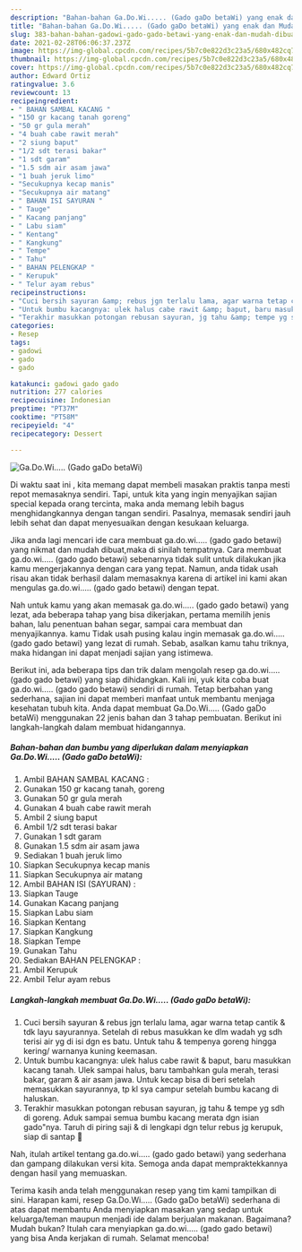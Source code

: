 ```yaml
---
description: "Bahan-bahan Ga.Do.Wi..... (Gado gaDo betaWi) yang enak dan Mudah Dibuat"
title: "Bahan-bahan Ga.Do.Wi..... (Gado gaDo betaWi) yang enak dan Mudah Dibuat"
slug: 383-bahan-bahan-gadowi-gado-gado-betawi-yang-enak-dan-mudah-dibuat
date: 2021-02-28T06:06:37.237Z
image: https://img-global.cpcdn.com/recipes/5b7c0e822d3c23a5/680x482cq70/gadowi-gado-gado-betawi-foto-resep-utama.jpg
thumbnail: https://img-global.cpcdn.com/recipes/5b7c0e822d3c23a5/680x482cq70/gadowi-gado-gado-betawi-foto-resep-utama.jpg
cover: https://img-global.cpcdn.com/recipes/5b7c0e822d3c23a5/680x482cq70/gadowi-gado-gado-betawi-foto-resep-utama.jpg
author: Edward Ortiz
ratingvalue: 3.6
reviewcount: 13
recipeingredient:
- " BAHAN SAMBAL KACANG "
- "150 gr kacang tanah goreng"
- "50 gr gula merah"
- "4 buah cabe rawit merah"
- "2 siung baput"
- "1/2 sdt terasi bakar"
- "1 sdt garam"
- "1.5 sdm air asam jawa"
- "1 buah jeruk limo"
- "Secukupnya kecap manis"
- "Secukupnya air matang"
- " BAHAN ISI SAYURAN "
- " Tauge"
- " Kacang panjang"
- " Labu siam"
- " Kentang"
- " Kangkung"
- " Tempe"
- " Tahu"
- " BAHAN PELENGKAP "
- " Kerupuk"
- " Telur ayam rebus"
recipeinstructions:
- "Cuci bersih sayuran &amp; rebus jgn terlalu lama, agar warna tetap cantik &amp; tdk layu sayurannya. Setelah di rebus masukkan ke dlm wadah yg sdh terisi air yg di isi dgn es batu. Untuk tahu &amp; tempenya goreng hingga kering/ warnanya kuning keemasan."
- "Untuk bumbu kacangnya: ulek halus cabe rawit &amp; baput, baru masukkan kacang tanah. Ulek sampai halus, baru tambahkan gula merah, terasi bakar, garam &amp; air asam jawa. Untuk kecap bisa di beri setelah memasukkan sayurannya, tp kl sya campur setelah bumbu kacang di haluskan."
- "Terakhir masukkan potongan rebusan sayuran, jg tahu &amp; tempe yg sdh di goreng. Aduk sampai semua bumbu kacang merata dgn isian gado&#34;nya. Taruh di piring saji &amp; di lengkapi dgn telur rebus jg kerupuk, siap di santap 🤤"
categories:
- Resep
tags:
- gadowi
- gado
- gado

katakunci: gadowi gado gado 
nutrition: 277 calories
recipecuisine: Indonesian
preptime: "PT37M"
cooktime: "PT58M"
recipeyield: "4"
recipecategory: Dessert

---
```



![Ga.Do.Wi..... (Gado gaDo betaWi)](https://img-global.cpcdn.com/recipes/5b7c0e822d3c23a5/680x482cq70/gadowi-gado-gado-betawi-foto-resep-utama.jpg)

Di waktu  saat ini , kita memang dapat membeli masakan praktis tanpa mesti repot memasaknya sendiri. Tapi, untuk kita yang ingin menyajikan sajian special kepada orang tercinta, maka anda memang lebih bagus menghidangkannya dengan tangan sendiri. Pasalnya, memasak sendiri jauh lebih sehat dan dapat menyesuaikan dengan kesukaan keluarga.

Jika anda lagi mencari ide cara membuat ga.do.wi..... (gado gado betawi) yang nikmat dan mudah dibuat,maka di sinilah tempatnya. Cara membuat ga.do.wi..... (gado gado betawi)  sebenarnya tidak sulit untuk dilakukan jika kamu mengerjakannya dengan cara yang tepat. Namun, anda tidak usah risau akan tidak berhasil dalam memasaknya 
karena di artikel ini kami akan mengulas ga.do.wi..... (gado gado betawi) dengan tepat.  



Nah untuk kamu yang akan memasak ga.do.wi..... (gado gado betawi) yang lezat, ada beberapa tahap yang bisa dikerjakan, pertama memilih jenis bahan, lalu penentuan bahan segar, sampai cara membuat dan menyajikannya. kamu Tidak usah pusing kalau ingin memasak ga.do.wi..... (gado gado betawi) yang lezat di rumah. Sebab, asalkan kamu  tahu triknya, maka hidangan ini dapat menjadi sajian yang istimewa.

Berikut ini, ada beberapa tips dan trik dalam mengolah resep ga.do.wi..... (gado gado betawi) yang siap dihidangkan. Kali ini, yuk kita coba buat ga.do.wi..... (gado gado betawi) sendiri di rumah. Tetap berbahan yang sederhana, sajian ini dapat memberi manfaat untuk membantu menjaga kesehatan tubuh kita. Anda dapat membuat Ga.Do.Wi..... (Gado gaDo betaWi) menggunakan 22 jenis bahan dan 3 tahap pembuatan. Berikut ini langkah-langkah dalam membuat hidangannya.

<!--inarticleads1-->

##### Bahan-bahan dan bumbu yang diperlukan dalam menyiapkan Ga.Do.Wi..... (Gado gaDo betaWi):

1. Ambil  BAHAN SAMBAL KACANG :
1. Gunakan 150 gr kacang tanah, goreng
1. Gunakan 50 gr gula merah
1. Gunakan 4 buah cabe rawit merah
1. Ambil 2 siung baput
1. Ambil 1/2 sdt terasi bakar
1. Gunakan 1 sdt garam
1. Gunakan 1.5 sdm air asam jawa
1. Sediakan 1 buah jeruk limo
1. Siapkan Secukupnya kecap manis
1. Siapkan Secukupnya air matang
1. Ambil  BAHAN ISI (SAYURAN) :
1. Siapkan  Tauge
1. Gunakan  Kacang panjang
1. Siapkan  Labu siam
1. Siapkan  Kentang
1. Siapkan  Kangkung
1. Siapkan  Tempe
1. Gunakan  Tahu
1. Sediakan  BAHAN PELENGKAP :
1. Ambil  Kerupuk
1. Ambil  Telur ayam rebus




<!--inarticleads2-->

##### Langkah-langkah membuat Ga.Do.Wi..... (Gado gaDo betaWi):

1. Cuci bersih sayuran &amp; rebus jgn terlalu lama, agar warna tetap cantik &amp; tdk layu sayurannya. Setelah di rebus masukkan ke dlm wadah yg sdh terisi air yg di isi dgn es batu. Untuk tahu &amp; tempenya goreng hingga kering/ warnanya kuning keemasan.
1. Untuk bumbu kacangnya: ulek halus cabe rawit &amp; baput, baru masukkan kacang tanah. Ulek sampai halus, baru tambahkan gula merah, terasi bakar, garam &amp; air asam jawa. Untuk kecap bisa di beri setelah memasukkan sayurannya, tp kl sya campur setelah bumbu kacang di haluskan.
1. Terakhir masukkan potongan rebusan sayuran, jg tahu &amp; tempe yg sdh di goreng. Aduk sampai semua bumbu kacang merata dgn isian gado&#34;nya. Taruh di piring saji &amp; di lengkapi dgn telur rebus jg kerupuk, siap di santap 🤤




Nah, itulah artikel tentang  ga.do.wi..... (gado gado betawi)  yang sederhana dan gampang dilakukan versi kita. Semoga anda dapat mempraktekkannya dengan hasil yang memuaskan. 

Terima kasih anda telah menggunakan resep yang tim kami tampilkan di sini. Harapan kami, resep  Ga.Do.Wi..... (Gado gaDo betaWi) sederhana di atas dapat membantu Anda menyiapkan masakan yang sedap untuk keluarga/teman maupun menjadi ide dalam berjualan makanan. Bagaimana? Mudah bukan? Itulah cara menyiapkan ga.do.wi..... (gado gado betawi) yang bisa Anda kerjakan di rumah. Selamat mencoba!

